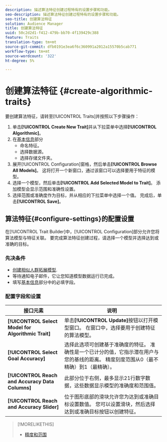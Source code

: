 ```yaml
---
description: 描述算法特征创建过程特有的设置步骤和功能。
seo-description: 描述算法特征创建过程特有的设置步骤和功能。
seo-title: 创建算法特征
solution: Audience Manager
title: 创建算法特征
uuid: 50c2d2d1-f412-479b-bb70-4f139429c388
feature: Traits
translation-type: tm+mt
source-git-commit: dfb0191e3ea6f6c360991a2012a15570b5cab771
workflow-type: tm+mt
source-wordcount: '322'
ht-degree: 5%

---
```



# 创建算法特征 {#create-algorithmic-traits}

<!-- t_algo_trait_build.xml -->

要创建算法特征，请转至[!UICONTROL Traits]并按照以下步骤操作：

1. 单击&#x200B;**[!UICONTROL Create New Trait]**&#x200B;并从下拉菜单中选择&#x200B;**[!UICONTROL Algorithmic]**。
1. 在[基本信息](../../features/traits/create-onboarded-rule-based-traits.md)部分
   * 命名特征。
   * 选择数据源。
   * 选择存储文件夹。
1. 展开[!UICONTROL Configuration]窗格，然后单击&#x200B;**[!UICONTROL Browse All Models]**。
这将打开一个新窗口，通过该窗口可以选择要用于特征的模型。
1. 选择一个模型，然后单击&#x200B;**[!UICONTROL Add Selected Model to Trait]**。
添加模型会显示范围和准确性设置。
1. 选择范围或准确度作为目标，并从相应的下拉菜单中选择一个值。 完成后，单击&#x200B;**[!UICONTROL Save]**。

## 算法特征{#configure-settings}的配置设置

在[!UICONTROL Trait Builder]中，[!UICONTROL Configuration]部分允许您将算法模型与特征关联。 要完成算法特征创建过程，请选择一个模型并选择达到或准确的目标。

### 先决条件

<!-- r_algo_trait_config_section.xml -->

* [创建相似人群拓展模型](../../features/algorithmic-models/create-model.md).
* 等待通知电子邮件，它让您知道模型数据运行已完成。
* 填写[基本信息](../../features/traits/create-onboarded-rule-based-traits.md)部分中的必填字段。

### 配置字段和设置

| 接口元素 | 说明 |
|---|---|
| **[!UICONTROL Select Model for Algorithmic Trait]** | 单击&#x200B;**[!UICONTROL Update]**&#x200B;按钮以打开模型窗口。 在窗口中，选择要用于创建特征的算法模型。 |
| **[!UICONTROL Select Goal Accuracy]** | 选择此选项可创建基于准确度的特征。 准确性是一个已计分的值，它指示潜在用户与您的基线的距离。 精度刻度范围从0（最不精确）到1（最精确）。 |
| **[!UICONTROL Reach and Accuracy Data Columns]** | 此部分位于右侧，最多显示21行数字数据，这些数据显示模型的准确度和范围值。 |
| **[!UICONTROL Reach and Accuracy Slider]** | 位于图形底部的滑块允许您为达到或准确目标设置数值。 您可以设置滑块，然后选择达到或准确目标按钮以创建特征。 |

>[!MORELIKETHIS]
>
>* [精度和范围](../../features/traits/trait-accuracy-reach.md)

